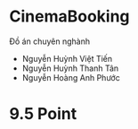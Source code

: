 # CinemaBooking
Đồ án chuyên nghành
* Nguyễn Huỳnh Việt Tiến
* Nguyễn Huỳnh Thanh Tân
* Nguyễn Hoàng Anh Phước

# 9.5 Point
